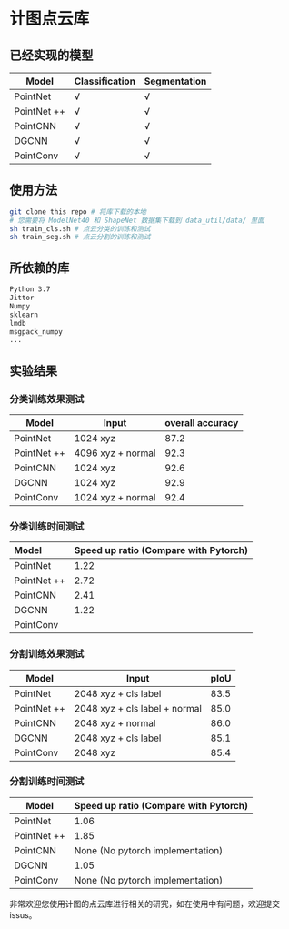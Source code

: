 # 计图点云库

## 已经实现的模型

| Model       | Classification | Segmentation |
| ----------- | -------------- | ------------ |
| PointNet    | √              | √            |
| PointNet ++ | √              | √            |
| PointCNN    | √              | √            |
| DGCNN       | √              | √            |
| PointConv   | √              | √            |

## 使用方法 

```bash
git clone this repo # 将库下载的本地
# 您需要将 ModelNet40 和 ShapeNet 数据集下载到 data_util/data/ 里面
sh train_cls.sh # 点云分类的训练和测试 
sh train_seg.sh # 点云分割的训练和测试 

```

## 所依赖的库 

```bash
Python 3.7
Jittor 
Numpy
sklearn
lmdb
msgpack_numpy
...
```



## 实验结果

### 分类训练效果测试

| Model       | Input             | overall accuracy |
| ----------- | ----------------- | ---------------- |
| PointNet    | 1024 xyz          | 87.2             |
| PointNet ++ | 4096 xyz + normal | 92.3             |
| PointCNN    | 1024 xyz          | 92.6             |
| DGCNN       | 1024 xyz          | 92.9             |
| PointConv   | 1024 xyz + normal | 92.4             |

### 分类训练时间测试

| Model       | Speed up ratio (Compare with Pytorch) |
| :---------- | ------------------------------------- |
| PointNet    | 1.22                                  |
| PointNet ++ | 2.72                                  |
| PointCNN    | 2.41                                  |
| DGCNN       | 1.22                                  |
| PointConv   |                                       |

### 分割训练效果测试

| Model       | Input                         | pIoU |
| ----------- | ----------------------------- | ---- |
| PointNet    | 2048 xyz + cls label          | 83.5 |
| PointNet ++ | 2048 xyz + cls label + normal | 85.0 |
| PointCNN    | 2048 xyz + normal             | 86.0 |
| DGCNN       | 2048 xyz + cls label          | 85.1 |
| PointConv   | 2048 xyz                      | 85.4 |

### 分割训练时间测试

| Model       | Speed up ratio (Compare with Pytorch) |
| ----------- | ------------------------------------- |
| PointNet    | 1.06                                  |
| PointNet ++ | 1.85                                  |
| PointCNN    | None (No pytorch implementation)      |
| DGCNN       | 1.05                                  |
| PointConv   | None (No pytorch implementation)      |

非常欢迎您使用计图的点云库进行相关的研究，如在使用中有问题，欢迎提交 issus。

